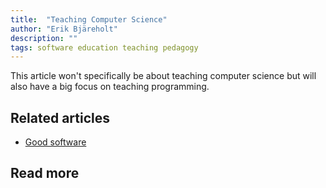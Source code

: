 ```yaml
---
title:  "Teaching Computer Science"
author: "Erik Bjäreholt"
description: ""
tags: software education teaching pedagogy
---
```


This article won't specifically be about teaching computer science but will also have a big focus on teaching programming.

<!-- TODO: Include reference to "A Mathematicians Lament" -->

[lockharts-lament]: https://www.maa.org/external_archive/devlin/LockhartsLament.pdf

## Related articles

 - [Good software](/wiki/long-software)

## Read more

